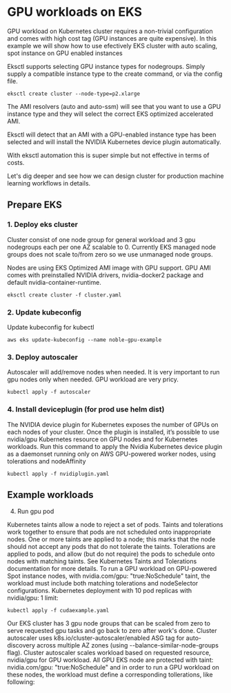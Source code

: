 # GPU workloads on EKS


GPU workload on Kubernetes cluster requires a non-trivial configuration and comes with high cost tag (GPU instances are quite expensive).
In this example we will show how to use efectively EKS cluster with auto scaling, spot instance on GPU enabled instances 


Eksctl supports selecting GPU instance types for nodegroups. Simply supply a compatible instance type to the create command, or via the config file.
```
eksctl create cluster --node-type=p2.xlarge
```
The AMI resolvers (auto and auto-ssm) will see that you want to use a GPU instance type and they will select the correct EKS optimized accelerated AMI.

Eksctl will detect that an AMI with a GPU-enabled instance type has been selected and will install the NVIDIA Kubernetes device plugin automatically.

With eksctl automation this is super simple but not effective in terms of costs.

Let's dig deeper and see how we can design cluster for production machine learning workflows in details.


## Prepare EKS

### 1. Deploy eks cluster
Cluster consist of one node group for general workload and 3 gpu nodegroups each per one AZ scalable to 0.
Currently EKS managed  node groups does not scale to/from zero so we use unmanaged node groups.

Nodes are using EKS Optimized AMI image with GPU support.
GPU AMI comes with preinstalled NVIDIA drivers, nvidia-docker2 package and default nvidia-container-runtime.
```
eksctl create cluster -f cluster.yaml
```
### 2. Update kubeconfig
Update kubeconfig for kubectl
```
aws eks update-kubeconfig --name noble-gpu-example

```

### 3. Deploy autoscaler
Autoscaler will add/remove nodes when needed. 
It is very important to run gpu nodes only when needed.
GPU workload are very pricy.
```
kubectl apply -f autoscaler
```

### 4. Install deviceplugin (for prod use helm dist)
The NVIDIA device plugin for Kubernetes exposes the number of GPUs on each nodes of your cluster. 
Once the plugin is installed, it’s possible to use nvidia/gpu Kubernetes resource on GPU nodes and for Kubernetes workloads.
Run this command to apply the Nvidia Kubernetes device plugin as a daemonset running only on AWS GPU-powered worker nodes,
 using tolerations and nodeAffinity
```
kubectl apply -f nvidiplugin.yaml
```
## Example workloads
4. Run gpu pod

Kubernetes taints allow a node to reject a set of pods. Taints and tolerations work together to ensure that pods are not scheduled onto inappropriate nodes.
One or more taints are applied to a node; this marks that the node should not accept any pods that do not tolerate the taints. 
Tolerations are applied to pods, and allow (but do not require) the pods to schedule onto nodes with matching taints.
See Kubernetes Taints and Tolerations documentation for more details.
To run a GPU workload on GPU-powered Spot instance nodes, with nvidia.com/gpu: "true:NoSchedule" taint, the workload must include both matching tolerations and nodeSelector configurations.
Kubernetes deployment with 10 pod replicas with nvidia/gpu: 1 limit:

```
kubectl apply -f cudaexample.yaml
```

Our EKS cluster has 3 gpu node groups that can be scaled from zero to serve requested gpu tasks and go back to zero after work's done.
Cluster autoscaler uses k8s.io/cluster-autoscaler/enabled ASG tag for auto-discovery across multiple AZ zones (using --balance-similar-node-groups flag).
Cluster autoscaler scales workload based on requested resource, nvidia/gpu for GPU workload.
All GPU EKS node are protected with taint: nvidia.com/gpu: "true:NoSchedule" and in order to run a GPU workload on these nodes, the workload must define a corresponding tollerations, like following:

